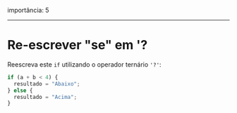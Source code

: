 importância: 5

---

# Re-escrever "se" em '?

Reescreva este `if` utilizando o operador ternário `'?'`:

```js
if (a + b < 4) {
  resultado = "Abaixo";
} else {
  resultado = "Acima";
}
```
